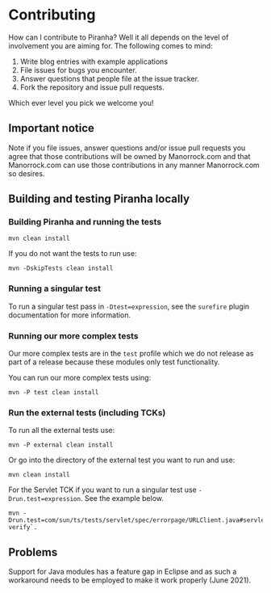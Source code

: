 # Contributing

How can I contribute to Piranha? Well it all depends on the level of 
involvement you are aiming for. The following comes to mind:

1. Write blog entries with example applications
2. File issues for bugs you encounter.
3. Answer questions that people file at the issue tracker.
4. Fork the repository and issue pull requests.

Which ever level you pick we welcome you!

## Important notice

Note if you file issues, answer questions and/or issue pull requests you agree
that those contributions will be owned by Manorrock.com and that Manorrock.com 
can use those contributions in any manner Manorrock.com so desires.

## Building and testing Piranha locally

### Building Piranha and running the tests

```
mvn clean install
```

If you do not want the tests to run use:

```
mvn -DskipTests clean install 
```

### Running a singular test

To run a singular test pass in `-Dtest=expression`, see the `surefire` plugin
documentation for more information.

### Running our more complex tests

Our more complex tests are in the `test` profile which we do not release as part
of a release because these modules only test functionality.

You can run our more complex tests using:

```
mvn -P test clean install
```

### Run the external tests (including TCKs)

To run all the external tests use:

```
mvn -P external clean install
```

Or go into the directory of the external test you want to run and use:

```
mvn clean install
```

For the Servlet TCK if you want to run a singular test use 
`-Drun.test=expression`. See the example below.

```
mvn -Drun.test=com/sun/ts/tests/servlet/spec/errorpage/URLClient.java#servletToDifferentErrorPagesTest verify`.
```

## Problems

Support for Java modules has a feature gap in Eclipse and as such a workaround
needs to be employed to make it work properly (June 2021).
